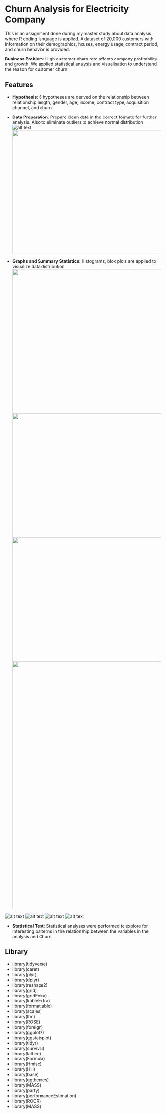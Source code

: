 # Churn Analysis for Electricity Company
This is an assignment done during my master study about data analysis  where R coding language is applied. A dataset of 20,000 customers with information on their demographics, houses, energy usage, contract period, and churn behavior is provided. 

**Business Problem**: High customer churn rate affects company profitability and growth. We applied statistical analysis and visualisation to understand the reason for customer churn.


## Features

- **Hypothesis**: 6 hypotheses are derived on the relationship between relationship length, gender, age, income, contract type, acquisition channel, and churn
  
- **Data Preparation**: Prepare clean data in the correct formate for further analysis. Also to eliminate outliers to achieve normal distribution
  ![alt text](https://github.com/haileyplay/ChurnAnalysis-ElectricityCompany/blob/main/1_Table.png?=25x30)
  <img src="https://github.com/haileyplay/ChurnAnalysis-ElectricityCompany/blob/main/1_Table.png" width="700" height="400">
  
- **Graphs and Summary Statistics**: Histograms, blox plots are applied to visualize data distribution
    <img src="https://github.com/haileyplay/ChurnAnalysis-ElectricityCompany/blob/main/2.%20Histogram.png" width="700" height="466">
    <img src="https://github.com/haileyplay/ChurnAnalysis-ElectricityCompany/blob/main/3.%20Historam.png" width="700" height="400">
    <img src="https://github.com/haileyplay/ChurnAnalysis-ElectricityCompany/blob/main/4.%20Boxplot.png" width="700" height="400">
    <img src="https://github.com/haileyplay/ChurnAnalysis-ElectricityCompany/blob/main/6.%20Correlation.png" width="600" height="800">
  
![alt text](https://github.com/haileyplay/ChurnAnalysis-ElectricityCompany/blob/main/2.%20Histogram.png?raw=false)
![alt text](https://github.com/haileyplay/ChurnAnalysis-ElectricityCompany/blob/main/3.%20Historam.png?raw=false)
![alt text](https://github.com/haileyplay/ChurnAnalysis-ElectricityCompany/blob/main/4.%20Boxplot.png?raw=false)
![alt text](https://github.com/haileyplay/ChurnAnalysis-ElectricityCompany/blob/main/6.%20Correlation.png?raw=true)

- **Statistical Test**: Statistical analyses were performed to explore for interesting patterns in the relationship between the variables in the analysis and Churn
  
## Library
- library(tidyverse) 
- library(caret)
- library(plyr)
- library(dplyr) 
- library(reshape2)
- library(grid)
- library(gridExtra) 
- library(kableExtra) 
- library(formattable) 
- library(scales)
- library(ltm)
- library(ROSE)
- library(foreign) 
- library(ggplot2)
- library(ggstatsplot)
- library(tidyr)
- library(survival) 
- library(lattice) 
- library(Formula) 
- library(Hmisc)
- library(HH)
- library(base)
- library(ggthemes) 
- library(MASS)
- library(party) 
- library(performanceEstimation)
- library(ROCR)
- library(MASS)

